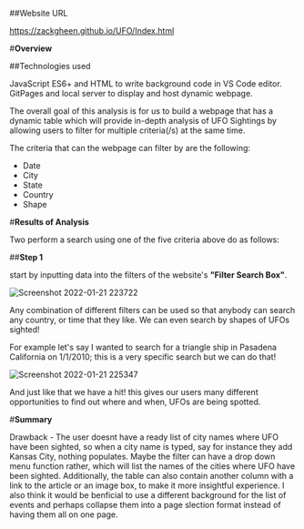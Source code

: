 ##Website URL

https://zackgheen.github.io/UFO/Index.html

#**Overview**

##Technologies used

JavaScript ES6+ and HTML to write background code in VS Code editor.
GitPages and local server to display and host dynamic webpage.

The overall goal of this analysis is for us to build a webpage that has a dynamic table which will provide in-depth analysis of UFO Sightings by allowing users to filter for multiple criteria(/s) at the same time.

The criteria that can the webpage can filter by are the following:

- Date
- City
- State
- Country
- Shape

#**Results of Analysis**

Two perform a search using one of the five criteria above do as follows:

##**Step 1**

start by inputting data into the filters of the website's **"Filter Search Box"**.

![Screenshot 2022-01-21 223722](https://user-images.githubusercontent.com/93295751/150624818-f472e114-5453-4d0b-83f9-78b71ac3a1c7.png)

Any combination of different filters can be used so that anybody can search any country, or time that they like. We can even search by shapes of UFOs sighted!

For example let's say I wanted to search for a triangle ship in Pasadena California on 1/1/2010; this is a very specific search but we can do that!

![Screenshot 2022-01-21 225347](https://user-images.githubusercontent.com/93295751/150625239-d6e6c4b6-6956-45e1-9ef4-8fb5a11e94d9.png)

And just like that we have a hit! this gives our users many different opportunities to find out where and when, UFOs are being spotted. 

#**Summary**

Drawback - The user doesnt have a ready list of city names where UFO have been sighted, so when a city name is typed, say for instance they add Kansas City, nothing populates. Maybe the filter can have a drop down menu function rather, which will list the names of the cities where UFO have been sighted.  Additionally, the table can also contain another column with a link to the article or an image box, to make it more insightful experience. I also think it would be benficial to use a different background for the list of events and perhaps collapse them into a page slection format instead of having them all on one page.

